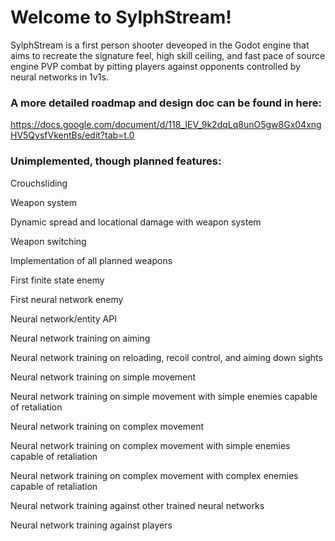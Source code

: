 # Welcome to SylphStream!

SylphStream is a first person shooter deveoped in the Godot engine that aims to recreate the signature feel, high skill ceiling, and fast pace of source engine PVP combat by
pitting players against opponents controlled by neural networks in 1v1s. 

### A more detailed roadmap and design doc can be found in here:

https://docs.google.com/document/d/118_IEV_9k2dqLq8unO5gw8Gx04xngHV5QysfVkentBs/edit?tab=t.0

### Unimplemented, though planned features:

Crouchsliding

Weapon system

Dynamic spread and locational damage with weapon system

Weapon switching

Implementation of all planned weapons

First finite state enemy

First neural network enemy

Neural network/entity API

Neural network training on aiming

Neural network training on reloading, recoil control, and aiming down sights

Neural network training on simple movement

Neural network training on simple movement with simple enemies capable of retaliation

Neural network training on complex movement

Neural network training on complex movement with simple enemies capable of retaliation

Neural network training on complex movement with complex enemies capable of retaliation

Neural network training against other trained neural networks

Neural network training against players
